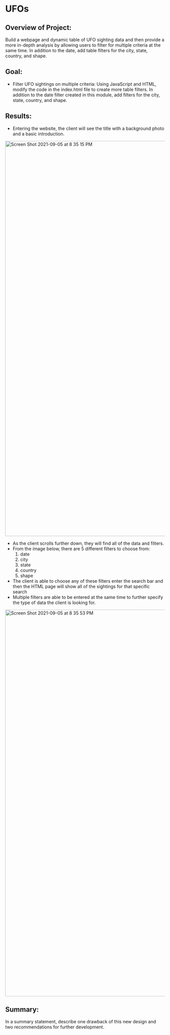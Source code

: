 # UFOs

## Overview of Project: 
Build a webpage and dynamic table of UFO sighting data and then provide a more in-depth analysis by allowing users to filter for multiple criteria at the same time. In addition to the date, add table filters for the city, state, country, and shape.

## Goal:
* Filter UFO sightings on multiple criteria:
    Using JavaScript and HTML, modify the code in the index.html file to create more table filters. In addition to the date filter created in this module, add
    filters for the city, state, country, and shape.


## Results: 
* Entering the website, the client will see the title with a background photo and a basic introduction.
<img width="1247" alt="Screen Shot 2021-09-05 at 8 35 15 PM" src="https://user-images.githubusercontent.com/85847344/132157541-47514cb5-35f8-4ccc-9eac-1617c081f862.png">

* As the client scrolls further down, they will find all of the data and filters. 
* From the image below, there are 5 different filters to choose from:
    1. date
    2. city
    3. state
    4. country
    5. shape
* The client is able to choose any of these filters enter the search bar and then the HTML page will show all of the sightings for that specific search
* Multiple filters are able to be entered at the same time to further specify the type of data the client is looking for.
<img width="1220" alt="Screen Shot 2021-09-05 at 8 35 53 PM" src="https://user-images.githubusercontent.com/85847344/132157786-84c19ea5-6b1c-4986-8dbc-c50c22e6ef08.png">

## Summary: 
In a summary statement, describe one drawback of this new design and two recommendations for further development.
